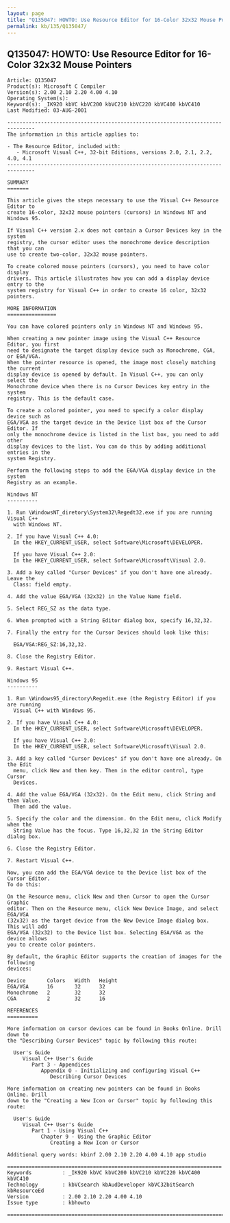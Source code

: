 ```yaml
---
layout: page
title: "Q135047: HOWTO: Use Resource Editor for 16-Color 32x32 Mouse Pointers"
permalink: kb/135/Q135047/
---
```


## Q135047: HOWTO: Use Resource Editor for 16-Color 32x32 Mouse Pointers

	Article: Q135047
	Product(s): Microsoft C Compiler
	Version(s): 2.00 2.10 2.20 4.00 4.10
	Operating System(s): 
	Keyword(s): _IK920 kbVC kbVC200 kbVC210 kbVC220 kbVC400 kbVC410
	Last Modified: 03-AUG-2001
	
	-------------------------------------------------------------------------------
	The information in this article applies to:
	
	- The Resource Editor, included with:
	   - Microsoft Visual C++, 32-bit Editions, versions 2.0, 2.1, 2.2, 4.0, 4.1 
	-------------------------------------------------------------------------------
	
	SUMMARY
	=======
	
	This article gives the steps necessary to use the Visual C++ Resource Editor to
	create 16-color, 32x32 mouse pointers (cursors) in Windows NT and Windows 95.
	
	If Visual C++ version 2.x does not contain a Cursor Devices key in the system
	registry, the cursor editor uses the monochrome device description that you can
	use to create two-color, 32x32 mouse pointers.
	
	To create colored mouse pointers (cursors), you need to have color display
	drivers. This article illustrates how you can add a display device entry to the
	system registry for Visual C++ in order to create 16 color, 32x32 pointers.
	
	MORE INFORMATION
	================
	
	You can have colored pointers only in Windows NT and Windows 95.
	
	When creating a new pointer image using the Visual C++ Resource Editor, you first
	need to designate the target display device such as Monochrome, CGA, or EGA/VGA.
	When the pointer resource is opened, the image most closely matching the current
	display device is opened by default. In Visual C++, you can only select the
	Monochrome device when there is no Cursor Devices key entry in the system
	registry. This is the default case.
	
	To create a colored pointer, you need to specify a color display device such as
	EGA/VGA as the target device in the Device list box of the Cursor Editor. If
	only the monochrome device is listed in the list box, you need to add other
	display devices to the list. You can do this by adding additional entries in the
	system Registry.
	
	Perform the following steps to add the EGA/VGA display device in the system
	Registry as an example.
	
	Windows NT
	----------
	
	1. Run \WindowsNT_diretory\System32\Regedt32.exe if you are running Visual C++
	  with Windows NT.
	
	2. If you have Visual C++ 4.0:
	  In the HKEY_CURRENT_USER, select Software\Microsoft\DEVELOPER.
	
	  If you have Visual C++ 2.0:
	  In the HKEY_CURRENT_USER, select Software\Microsoft\Visual 2.0.
	
	3. Add a key called "Cursor Devices" if you don't have one already. Leave the
	  Class: field empty.
	
	4. Add the value EGA/VGA (32x32) in the Value Name field.
	
	5. Select REG_SZ as the data type.
	
	6. When prompted with a String Editor dialog box, specify 16,32,32.
	
	7. Finally the entry for the Cursor Devices should look like this:
	
	  EGA/VGA:REG_SZ:16,32,32.
	
	8. Close the Registry Editor.
	
	9. Restart Visual C++.
	
	Windows 95
	----------
	
	1. Run \Windows95_directory\Regedit.exe (the Registry Editor) if you are running
	  Visual C++ with Windows 95.
	
	2. If you have Visual C++ 4.0:
	  In the HKEY_CURRENT_USER, select Software\Microsoft\DEVELOPER.
	
	  If you have Visual C++ 2.0:
	  In the HKEY_CURRENT_USER, select Software\Microsoft\Visual 2.0.
	
	3. Add a key called "Cursor Devices" if you don't have one already. On the Edit
	  menu, click New and then key. Then in the editor control, type Cursor
	  Devices.
	
	4. Add the value EGA/VGA (32x32). On the Edit menu, click String and then Value.
	  Then add the value.
	
	5. Specify the color and the dimension. On the Edit menu, click Modify when the
	  String Value has the focus. Type 16,32,32 in the String Editor dialog box.
	
	6. Close the Registry Editor.
	
	7. Restart Visual C++.
	
	Now, you can add the EGA/VGA device to the Device list box of the Cursor Editor.
	To do this:
	
	On the Resource menu, click New and then Cursor to open the Cursor Graphic
	editor. Then on the Resource menu, click New Device Image, and select EGA/VGA
	(32x32) as the target device from the New Device Image dialog box. This will add
	EGA/VGA (32x32) to the Device list box. Selecting EGA/VGA as the device allows
	you to create color pointers.
	
	By default, the Graphic Editor supports the creation of images for the following
	devices:
	
	Device       Colors   Width   Height
	EGA/VGA      16       32      32
	Monochrome   2        32      32
	CGA          2        32      16
	
	REFERENCES
	==========
	
	More information on cursor devices can be found in Books Online. Drill down to
	the "Describing Cursor Devices" topic by following this route:
	
	  User's Guide
	     Visual C++ User's Guide
	        Part 3 - Appendices
	           Appendix O - Initializing and configuring Visual C++
	              Describing Cursor Devices
	
	More information on creating new pointers can be found in Books Online. Drill
	down to the "Creating a New Icon or Cursor" topic by following this route:
	
	  User's Guide
	     Visual C++ User's Guide
	        Part 1 - Using Visual C++
	           Chapter 9 - Using the Graphic Editor
	              Creating a New Icon or Cursor
	
	Additional query words: kbinf 2.00 2.10 2.20 4.00 4.10 app studio
	
	======================================================================
	Keywords          : _IK920 kbVC kbVC200 kbVC210 kbVC220 kbVC400 kbVC410 
	Technology        : kbVCsearch kbAudDeveloper kbVC32bitSearch kbResourceEd
	Version           : 2.00 2.10 2.20 4.00 4.10
	Issue type        : kbhowto
	
	=============================================================================
	
